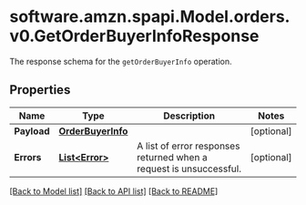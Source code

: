 # software.amzn.spapi.Model.orders.v0.GetOrderBuyerInfoResponse
The response schema for the `getOrderBuyerInfo` operation.

## Properties

Name | Type | Description | Notes
------------ | ------------- | ------------- | -------------
**Payload** | [**OrderBuyerInfo**](OrderBuyerInfo.md) |  | [optional] 
**Errors** | [**List&lt;Error&gt;**](Error.md) | A list of error responses returned when a request is unsuccessful. | [optional] 

[[Back to Model list]](../README.md#documentation-for-models) [[Back to API list]](../README.md#documentation-for-api-endpoints) [[Back to README]](../README.md)

